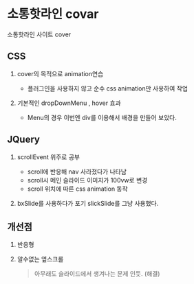 # 소통핫라인 covar 

소통핫라인 사이트 cover

## CSS 

1. cover의 목적으로 animation연습
    * 플러그인을 사용하지 않고 순수 css animation만 사용하여 작업

2. 기본적인 dropDownMenu , hover 효과
    * Menu의 경우 이번엔 div를 이용해서 배경을 만들어 보았다.


## JQuery

1. scrollEvent 위주로 공부
    * scroll에 반응해 nav 사라졌다가 나타남
    * scroll시 메인 슬라이드 이미지가 100vw로 변경
    * scroll 위치에 따른 css animation 동작

2. bxSlide를 사용하다가 포기 slickSlide를 그냥 사용했다.


## 개선점

1. 반응형 

2. 알수없는 옆스크롤 
    > 아무래도 슬라이드에서 생겨나는 문제 인듯. (해결)



